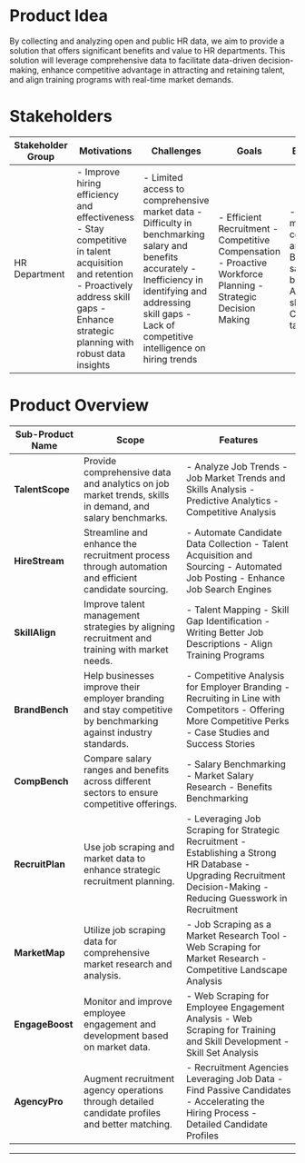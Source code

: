 # Product Idea
By collecting and analyzing open and public HR data, we aim to provide a solution that offers significant benefits and value to HR departments. This solution will leverage comprehensive data to facilitate data-driven decision-making, enhance competitive advantage in attracting and retaining talent, and align training programs with real-time market demands.

# Stakeholders
| Stakeholder Group | Motivations | Challenges | Goals | Behaviors | Pains | Needs |
|--------------------|-------------|------------|-------|-----------|-------|-------|
| HR Department | - Improve hiring efficiency and effectiveness - Stay competitive in talent acquisition and retention - Proactively address skill gaps - Enhance strategic planning with robust data insights | - Limited access to comprehensive market data - Difficulty in benchmarking salary and benefits accurately - Inefficiency in identifying and addressing skill gaps - Lack of competitive intelligence on hiring trends | - Efficient Recruitment - Competitive Compensation - Proactive Workforce Planning - Strategic Decision Making | - Conduct market and competitive analysis - Benchmark salary and benefits - Analyze skill gaps - Create talent maps | - Fragmented and outdated market data - Inefficient recruitment processes - Missed opportunities due to lack of insights - Suboptimal hiring practices | - Access to comprehensive talent pool - Real-time market trends - Effective matching of open positions with candidates - Tools for strategic recruitment and market research |


# Product Overview
| Sub-Product Name | Scope | Features |
|--------------|-------|----------|
| **TalentScope** | Provide comprehensive data and analytics on job market trends, skills in demand, and salary benchmarks. | - Analyze Job Trends - Job Market Trends and Skills Analysis - Predictive Analytics - Competitive Analysis |
| **HireStream** | Streamline and enhance the recruitment process through automation and efficient candidate sourcing. | - Automate Candidate Data Collection - Talent Acquisition and Sourcing - Automated Job Posting - Enhance Job Search Engines |
| **SkillAlign** | Improve talent management strategies by aligning recruitment and training with market needs. | - Talent Mapping - Skill Gap Identification - Writing Better Job Descriptions - Align Training Programs |
| **BrandBench** | Help businesses improve their employer branding and stay competitive by benchmarking against industry standards. | - Competitive Analysis for Employer Branding - Recruiting in Line with Competitors - Offering More Competitive Perks - Case Studies and Success Stories |
| **CompBench** | Compare salary ranges and benefits across different sectors to ensure competitive offerings. | - Salary Benchmarking - Market Salary Research - Benefits Benchmarking |
| **RecruitPlan** | Use job scraping and market data to enhance strategic recruitment planning. | - Leveraging Job Scraping for Strategic Recruitment - Establishing a Strong HR Database - Upgrading Recruitment Decision-Making - Reducing Guesswork in Recruitment |
| **MarketMap** | Utilize job scraping data for comprehensive market research and analysis. | - Job Scraping as a Market Research Tool - Web Scraping for Market Research - Competitive Landscape Analysis |
| **EngageBoost** | Monitor and improve employee engagement and development based on market data. | - Web Scraping for Employee Engagement Analysis - Web Scraping for Training and Skill Development - Skill Set Analysis |
| **AgencyPro** | Augment recruitment agency operations through detailed candidate profiles and better matching. | - Recruitment Agencies Leveraging Job Data - Find Passive Candidates - Accelerating the Hiring Process - Detailed Candidate Profiles |
---
